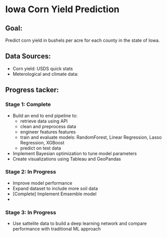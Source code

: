 # Iowa Corn Yield Prediction

## Goal:
Predict corn yield in bushels per acre for each county in the state of Iowa.

## Data Sources:
- Corn yield: USDS quick stats
- Meterological and climate data: 

## Progress tacker:

### Stage 1: Complete
- Build an end to end pipeline to:
    - retrieve data using API
    - clean and preprocess data
    - engineer features features
    - train and evaluate models: RandomForest, Linear Regression, Lasso Regression, XGBoost
    - predict on test data
- Implement Bayesian optimization to tune model parameters
- Create visualizations using Tableau and GeoPandas


### Stage 2: In Progress
- Improve model performance
- Expand dataset to include more soil data
- [Complete] Implement Emsemble model
- 

### Stage 3: In Progress
- Use sattelite data to build a deep learning network and compare performance with traditional ML approach